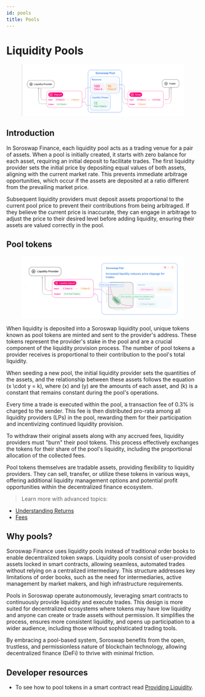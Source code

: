 ```yaml
---
id: pools
title: Pools
---
```


# Liquidity Pools

<figure><img src="../.gitbook/assets/Captura de pantalla 2024-09-20 a las 15.39.15.png" alt=""><figcaption></figcaption></figure>

## Introduction

In Soroswap Finance, each liquidity pool acts as a trading venue for a pair of assets. When a pool is initially created, it starts with zero balance for each asset, requiring an initial deposit to facilitate trades. The first liquidity provider sets the initial price by depositing equal values of both assets, aligning with the current market rate. This prevents immediate arbitrage opportunities, which occur if the assets are deposited at a ratio different from the prevailing market price.

Subsequent liquidity providers must deposit assets proportional to the current pool price to prevent their contributions from being arbitraged. If they believe the current price is inaccurate, they can engage in arbitrage to adjust the price to their desired level before adding liquidity, ensuring their assets are valued correctly in the pool.

## Pool tokens



<figure><img src="../.gitbook/assets/Captura de pantalla 2024-09-20 a las 15.42.48.png" alt=""><figcaption></figcaption></figure>

When liquidity is deposited into a Soroswap liquidity pool, unique tokens known as pool tokens are minted and sent to the provider's address. These tokens represent the provider's stake in the pool and are a crucial component of the liquidity provision process. The number of pool tokens a provider receives is proportional to their contribution to the pool's total liquidity.

When seeding a new pool, the initial liquidity provider sets the quantities of the assets, and the relationship between these assets follows the equation (x \cdot y = k), where (x) and (y) are the amounts of each asset, and (k) is a constant that remains constant during the pool's operations.

Every time a trade is executed within the pool, a transaction fee of 0.3% is charged to the sender. This fee is then distributed pro-rata among all liquidity providers (LPs) in the pool, rewarding them for their participation and incentivizing continued liquidity provision.

To withdraw their original assets along with any accrued fees, liquidity providers must "burn" their pool tokens. This process effectively exchanges the tokens for their share of the pool's liquidity, including the proportional allocation of the collected fees.

Pool tokens themselves are tradable assets, providing flexibility to liquidity providers. They can sell, transfer, or utilize these tokens in various ways, offering additional liquidity management options and potential profit opportunities within the decentralized finance ecosystem.

> Learn more with advanced topics:

* [Understanding Returns](04-advanced-topics/03-understanding-returns.md)
* [Fees](01-fees.md)

## Why pools?

Soroswap Finance uses liquidity pools instead of traditional order books to enable decentralized token swaps. Liquidity pools consist of user-provided assets locked in smart contracts, allowing seamless, automated trades without relying on a centralized intermediary. This structure addresses key limitations of order books, such as the need for intermediaries, active management by market makers, and high infrastructure requirements.

Pools in Soroswap operate autonomously, leveraging smart contracts to continuously provide liquidity and execute trades. This design is more suited for decentralized ecosystems where tokens may have low liquidity and anyone can create or trade assets without permission. It simplifies the process, ensures more consistent liquidity, and opens up participation to a wider audience, including those without sophisticated trading tools.

By embracing a pool-based system, Soroswap benefits from the open, trustless, and permissionless nature of blockchain technology, allowing decentralized finance (DeFi) to thrive with minimal friction.

## Developer resources

* To see how to pool tokens in a smart contract read [Providing Liquidity](../01-protocol-overview/03-technical-reference/03-smart-contracts/04-soroswaprouter.md#add\_liquidity).

